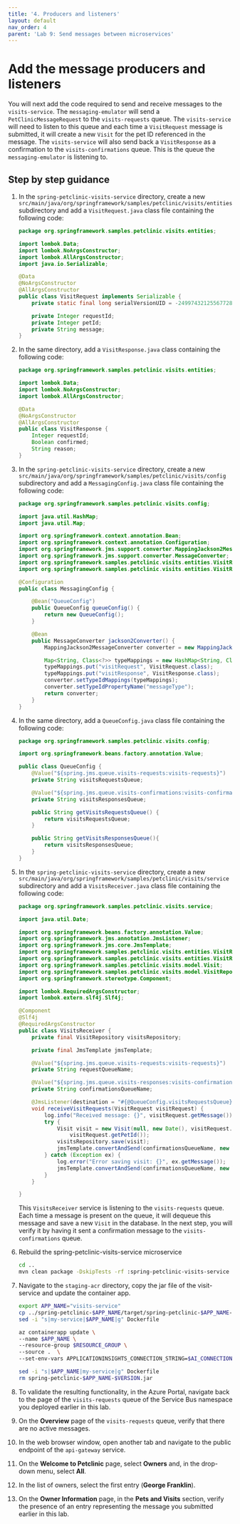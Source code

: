 ```yaml
---
title: '4. Producers and listeners'
layout: default
nav_order: 4
parent: 'Lab 9: Send messages between microservices'
---
```


# Add the message producers and listeners

You will next add the code required to send and receive messages to the `visits-service`. The `messaging-emulator` will send a `PetClinicMessageRequest` to the `visits-requests` queue. The `visits-service` will need to listen to this queue and each time a `VisitRequest` message is submitted, it will create a new `Visit` for the pet ID referenced in the message. The `visits-service` will also send back a `VisitResponse` as a confirmation to the `visits-confirmations` queue. This is the queue the `messaging-emulator` is listening to.

## Step by step guidance

1. In the `spring-petclinic-visits-service` directory, create a new `src/main/java/org/springframework/samples/petclinic/visits/entities` subdirectory and add a `VisitRequest.java` class file containing the following code:

   ```java
   package org.springframework.samples.petclinic.visits.entities;
   
   import lombok.Data;
   import lombok.NoArgsConstructor;
   import lombok.AllArgsConstructor;
   import java.io.Serializable;
   
   @Data
   @NoArgsConstructor
   @AllArgsConstructor
   public class VisitRequest implements Serializable {
       private static final long serialVersionUID = -249974321255677286L;
   
       private Integer requestId;
       private Integer petId;
       private String message;
   }
   ```

1. In the same directory, add a `VisitResponse.java` class containing the following code:

   ```java
   package org.springframework.samples.petclinic.visits.entities;
   
   import lombok.Data;
   import lombok.NoArgsConstructor;
   import lombok.AllArgsConstructor;
   
   @Data
   @NoArgsConstructor
   @AllArgsConstructor
   public class VisitResponse {
       Integer requestId;
       Boolean confirmed;
       String reason;
   }
   ```

1. In the `spring-petclinic-visits-service` directory, create a new `src/main/java/org/springframework/samples/petclinic/visits/config` subdirectory and add a `MessagingConfig.java` class file containing the following code:

   ```java
   package org.springframework.samples.petclinic.visits.config;
   
   import java.util.HashMap;
   import java.util.Map;
   
   import org.springframework.context.annotation.Bean;
   import org.springframework.context.annotation.Configuration;
   import org.springframework.jms.support.converter.MappingJackson2MessageConverter;
   import org.springframework.jms.support.converter.MessageConverter;
   import org.springframework.samples.petclinic.visits.entities.VisitRequest;
   import org.springframework.samples.petclinic.visits.entities.VisitResponse;
   
   @Configuration
   public class MessagingConfig {
   
       @Bean("QueueConfig")
       public QueueConfig queueConfig() {
           return new QueueConfig();
       }
   
       @Bean
       public MessageConverter jackson2Converter() {
           MappingJackson2MessageConverter converter = new MappingJackson2MessageConverter();
   
           Map<String, Class<?>> typeMappings = new HashMap<String, Class<?>>();
           typeMappings.put("visitRequest", VisitRequest.class);
           typeMappings.put("visitResponse", VisitResponse.class);
           converter.setTypeIdMappings(typeMappings);
           converter.setTypeIdPropertyName("messageType");
           return converter;
       }
   }
   ```

1. In the same directory, add a `QueueConfig.java` class file containing the following code:

   ```java
   package org.springframework.samples.petclinic.visits.config;
   
   import org.springframework.beans.factory.annotation.Value;
   
   public class QueueConfig {
       @Value("${spring.jms.queue.visits-requests:visits-requests}")
       private String visitsRequestsQueue;
   
       @Value("${spring.jms.queue.visits-confirmations:visits-confirmations}")
       private String visitsResponsesQueue;
   
       public String getVisitsRequestsQueue() {
           return visitsRequestsQueue;
       }
   
       public String getVisitsResponsesQueue(){
           return visitsResponsesQueue;
       }
   }
   ```

1. In the `spring-petclinic-visits-service` directory, create a new `src/main/java/org/springframework/samples/petclinic/visits/service` subdirectory and add a `VisitsReceiver.java` class file containing the following code:

   ```java
   package org.springframework.samples.petclinic.visits.service;
   
   import java.util.Date;
   
   import org.springframework.beans.factory.annotation.Value;
   import org.springframework.jms.annotation.JmsListener;
   import org.springframework.jms.core.JmsTemplate;
   import org.springframework.samples.petclinic.visits.entities.VisitRequest;
   import org.springframework.samples.petclinic.visits.entities.VisitResponse;
   import org.springframework.samples.petclinic.visits.model.Visit;
   import org.springframework.samples.petclinic.visits.model.VisitRepository;
   import org.springframework.stereotype.Component;
   
   import lombok.RequiredArgsConstructor;
   import lombok.extern.slf4j.Slf4j;
   
   @Component
   @Slf4j
   @RequiredArgsConstructor
   public class VisitsReceiver {
       private final VisitRepository visitsRepository;
   
       private final JmsTemplate jmsTemplate;
   
       @Value("${spring.jms.queue.visits-requests:visits-requests}")
       private String requestQueueName;
   
       @Value("${spring.jms.queue.visits-responses:visits-confirmations}")
       private String confirmationsQueueName;
   
       @JmsListener(destination = "#{@QueueConfig.visitsRequestsQueue}")
       void receiveVisitRequests(VisitRequest visitRequest) {
           log.info("Received message: {}", visitRequest.getMessage());
           try {
               Visit visit = new Visit(null, new Date(), visitRequest.getMessage(),
                   visitRequest.getPetId());
               visitsRepository.save(visit);
               jmsTemplate.convertAndSend(confirmationsQueueName, new VisitResponse(visitRequest.getRequestId(), true, "Your visit request has been accepted"));
           } catch (Exception ex) {
               log.error("Error saving visit: {}", ex.getMessage());
               jmsTemplate.convertAndSend(confirmationsQueueName, new VisitResponse(visitRequest.getRequestId(), false, ex.getMessage()));
           }
       }
   
   }
   ```

   This `VisitsReceiver` service is listening to the `visits-requests` queue. Each time a message is present on the queue, it will dequeue this message and save a new `Visit` in the database. In the next step, you will verify it by having it sent a confirmation message to the `visits-confirmations` queue.  

1. Rebuild the spring-petclinic-visits-service microservice

   ```bash
   cd ..
   mvn clean package -DskipTests -rf :spring-petclinic-visits-service
   ```

1. Navigate to the `staging-acr` directory, copy the jar file of the visit-service and update the container app.

   ```bash
   export APP_NAME="visits-service"
   cp ../spring-petclinic-$APP_NAME/target/spring-petclinic-$APP_NAME-$VERSION.jar spring-petclinic-$APP_NAME-$VERSION.jar
   sed -i "s|my-service|$APP_NAME|g" Dockerfile
   
   az containerapp update \
   --name $APP_NAME \
   --resource-group $RESOURCE_GROUP \
   --source .  \
   --set-env-vars APPLICATIONINSIGHTS_CONNECTION_STRING=$AI_CONNECTIONSTRING APPLICATIONINSIGHTS_CONFIGURATION_CONTENT='{"role": {"name": "vets-service"}}' InstrumentationKey=$AI_CONNECTIONSTRING SERVICEBUS_NAMESPACE=$SERVICEBUS_NAMESPACE CLIENT_ID=$APPS_IDENTITY_CLIENT_ID
   
   sed -i "s|$APP_NAME|my-service|g" Dockerfile
   rm spring-petclinic-$APP_NAME-$VERSION.jar
   ```

1. To validate the resulting functionality, in the Azure Portal, navigate back to the page of the `visits-requests` queue of the Service Bus namespace you deployed earlier in this lab.

1. On the **Overview** page of the `visits-requests` queue, verify that there are no active messages.

1. In the web browser window, open another tab and navigate to the public endpoint of the `api-gateway` service.

1. On the **Welcome to Petclinic** page, select **Owners** and, in the drop-down menu, select **All**.

1. In the list of owners, select the first entry (**George Franklin**).

1. On the **Owner Information** page, in the **Pets and Visits** section, verify the presence of an entry representing the message you submitted earlier in this lab.
